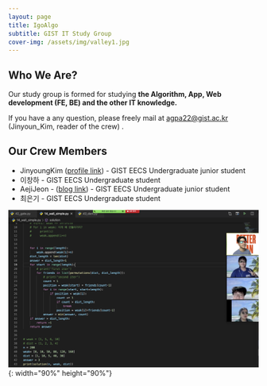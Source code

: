 ```yaml
---
layout: page
title: IgoAlgo
subtitle: GIST IT Study Group
cover-img: /assets/img/valley1.jpg
---
```


## Who We Are?

Our study group is formed for studying **the Algorithm, App, Web development (FE, BE) and the other IT knowledge.**

If you have a any question, please freely mail at <agpa22@gist.ac.kr> (Jinyoun_Kim, reader of the crew) .

## Our Crew Members

- JinyoungKim ([profile link](https://www.rocketpunch.com/@gimquokka)) - GIST EECS Undergraduate junior student
- 이창하 - GIST EECS Undergraduate student
- AejiJeon - ([blog link](https://aejijeon.github.io)) - GIST EECS Undergraduate junior student
- 최은기 - GIST EECS Undergraduate student

![단체사진](./assets/img/단체사진.png){: width="90%" height="90%"}


